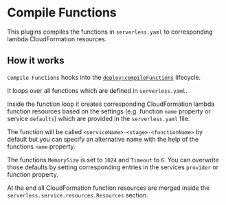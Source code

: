 # Compile Functions

This plugins compiles the functions in `serverless.yaml` to corresponding lambda CloudFormation resources.

## How it works

`Compile Functions` hooks into the [`deploy:compileFunctions`](/lib/plugins/deploy) lifecycle.

It loops over all functions which are defined in `serverless.yaml`.

Inside the function loop it creates corresponding CloudFormation lambda function resources based on the settings
(e.g. function `name` property or service `defaults`) which are provided in the `serverless.yaml` file.

The function will be called `<serviceName>-<stage>-<functionName>` by default but you can specify an alternative name
with the help of the functions `name` property.

The functions `MemorySize` is set to `1024` and `Timeout` to `6`. You can overwrite those defaults by setting
corresponding entries in the services `provider` or function property.

At the end all CloudFormation function resources are merged inside the `serverless.service.resources.Resources` section.
